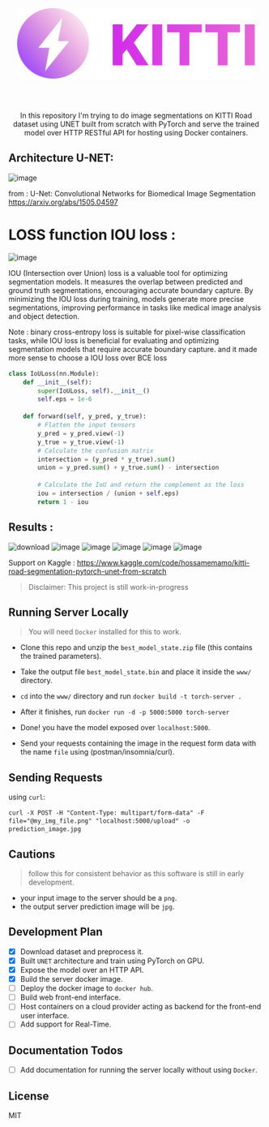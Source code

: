 <div style="text-align:center;margin-bottom:30px">
<p align="center"><img src="./assets/logo.svg" width="470"/></p>
</div>

<br/>

<p align="center">
In this repository I'm trying to do image segmentations on KITTI Road dataset using UNET built from scratch with PyTorch and serve the trained model over HTTP RESTful API for hosting using Docker containers.
</p>


## Architecture U-NET:


![image](https://github.com/hossamemamo/KITTI-Road-Segmentation-UNET/assets/78453559/dadb22ee-234d-4d35-8c7d-fa1321bedcd0)

from : U-Net: Convolutional Networks for Biomedical Image Segmentation
https://arxiv.org/abs/1505.04597

# LOSS function IOU loss :
![image](https://github.com/hossamemamo/KITTI-Road-Segmentation-UNET/assets/78453559/a03fbfba-ae26-4648-ac1e-b581b28c2031)

IOU (Intersection over Union) loss is a valuable tool for optimizing segmentation models. It measures the overlap between predicted and ground truth segmentations, encouraging accurate boundary capture. By minimizing the IOU loss during training, models generate more precise segmentations, improving performance in tasks like medical image analysis and object detection.

Note : binary cross-entropy loss is suitable for pixel-wise classification tasks, while IOU loss is beneficial for evaluating and optimizing segmentation models that require accurate boundary capture. and it made more sense to choose a IOU loss over BCE loss



 
```python
class IoULoss(nn.Module):
    def __init__(self):
        super(IoULoss, self).__init__()
        self.eps = 1e-6

    def forward(self, y_pred, y_true):
        # Flatten the input tensors
        y_pred = y_pred.view(-1)        
        y_true = y_true.view(-1)
        # Calculate the confusion matrix
        intersection = (y_pred * y_true).sum()
        union = y_pred.sum() + y_true.sum() - intersection

        # Calculate the IoU and return the complement as the loss
        iou = intersection / (union + self.eps)
        return 1 - iou

```
## Results :
![download](https://github.com/hossamemamo/KITTI-Road-Segmentation-UNET/assets/78453559/8b96c367-9b35-43d4-b6a1-ab81db2a164a)
![image](https://github.com/hossamemamo/KITTI-Road-Segmentation-UNET/assets/78453559/4c56e1e1-ea7e-4068-a1bb-9695263fb111)
![image](https://github.com/hossamemamo/KITTI-Road-Segmentation-UNET/assets/78453559/e8884131-84ec-40eb-b542-cd3db3ef3dba)
![image](https://github.com/hossamemamo/KITTI-Road-Segmentation-UNET/assets/78453559/b8f749bd-f6e7-4bb4-b0df-53a831d77af1)
![image](https://github.com/hossamemamo/KITTI-Road-Segmentation-UNET/assets/78453559/cd2e8c3b-432c-45f1-b1b9-62fb69c568f4)
![image](https://github.com/hossamemamo/KITTI-Road-Segmentation-UNET/assets/78453559/816cbba6-5dd2-4ec8-add5-55db6ddce3f1)


Support on Kaggle  : https://www.kaggle.com/code/hossamemamo/kitti-road-segmentation-pytorch-unet-from-scratch
> Disclaimer: This project is still work-in-progress

## Running Server Locally
> You will need `Docker` installed for this to work.

* Clone this repo and unzip the `best_model_state.zip` file (this contains the trained parameters).

* Take the output file `best_model_state.bin` and place it inside the `www/` directory.

* `cd` into the `www/` directory and run `docker build -t torch-server .`

* After it finishes, run `docker run -d -p 5000:5000 torch-server`

* Done! you have the model exposed over `localhost:5000`.

* Send your requests containing the image in the request form data with the name `file` using (postman/insomnia/curl).

## Sending Requests

using `curl`:

```shell
curl -X POST -H "Content-Type: multipart/form-data" -F file="@my_img_file.png" "localhost:5000/upload" -o prediction_image.jpg
```

## Cautions

> follow this for consistent behavior as this software is still in early development.

* your input image to the server should be a `png`.
* the output server prediction image will be `jpg`.

## Development Plan

- [x] Download dataset and preprocess it.
- [x] Built `UNET` architecture and train using PyTorch on GPU.
- [x] Expose the model over an HTTP API.
- [x] Build the server docker image.
- [ ] Deploy the docker image to `docker hub`.
- [ ] Build web front-end interface.
- [ ] Host containers on a cloud provider acting as backend for the front-end user interface.
- [ ] Add support for Real-Time.

## Documentation Todos
- [ ] Add documentation for running the server locally without using `Docker`.

## License
MIT
